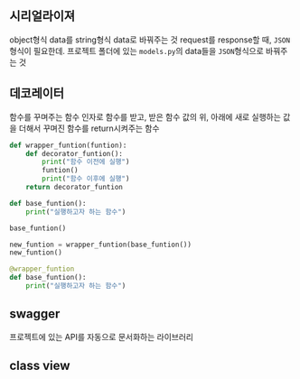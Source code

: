 ## 시리얼라이져
object형식 data를 string형식 data로 바꿔주는 것
request를 response할 때, `JSON`형식이 필요한데. 프로젝트 폴더에 있는 `models.py`의 data들을 `JSON`형식으로 바꿔주는 것

## 데코레이터
함수를 꾸며주는 함수
인자로 함수를 받고, 받은 함수 값의 위, 아래에 새로 실행하는 값을 더해서 꾸며진 함수를 return시켜주는 함수
```python
def wrapper_funtion(funtion):
    def decorator_funtion():
        print("함수 이전에 실행")
        funtion()
        print("함수 이후에 실행")
    return decorator_funtion

def base_funtion():
    print("실행하고자 하는 함수")

base_funtion()

new_funtion = wrapper_funtion(base_funtion())
new_funtion()
```

```python
@wrapper_funtion
def base_funtion():
    print("실행하고자 하는 함수")
```

## swagger
프로젝트에 있는 API를 자동으로 문서화하는 라이브러리

## class view
```python

```
